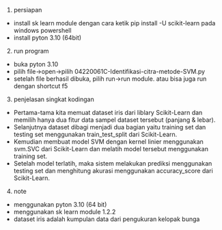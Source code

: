 1. persiapan
- install sk learn module dengan cara ketik pip install -U scikit-learn pada windows powershell
- install pyton 3.10 (64bit)

2. run program
- buka pyton 3.10
- pilih file->open->pilih 04220061C-Identifikasi-citra-metode-SVM.py
- setelah file berhasil dibuka, pilih run->run module. atau bisa juga run dengan shortcut f5

3. penjelasan singkat kodingan
- Pertama-tama kita memuat dataset iris dari liblary Scikit-Learn dan memilih hanya dua fitur data sampel dataset tersebut (panjang & lebar).
- Selanjutnya dataset dibagi menjadi dua bagian yaitu training set dan testing set menggunakan train_test_split dari Scikit-Learn.
- Kemudian membuat model SVM dengan kernel linier menggunakan svm.SVC dari Scikit-Learn dan melatih model tersebut menggunakan training set.
- Setelah model terlatih, maka sistem melakukan prediksi menggunakan testing set dan menghitung akurasi menggunakan accuracy_score dari Scikit-Learn.

4. note
- menggunakan pyton 3.10 (64 bit)
- menggunakan sk learn module 1.2.2
- dataset iris adalah kumpulan data dari pengukuran kelopak bunga